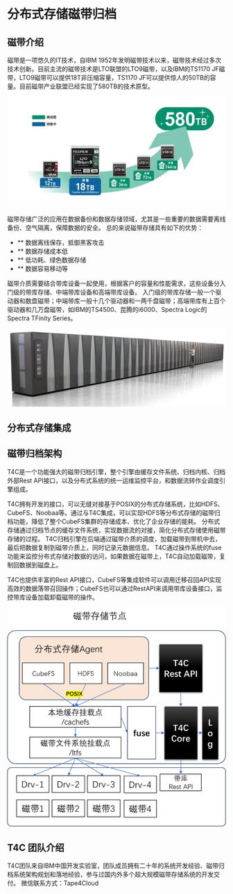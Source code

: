 # 分布式存储磁带归档

## 磁带介绍
磁带是一项悠久的IT技术，自IBM 1952年发明磁带技术以来，磁带技术经过多次技术创新。目前主流的磁带技术是LTO联盟的LTO9磁带，以及IBM的TS1170 JF磁带，LTO9磁带可以提供18T非压缩容量，TS1170 JF可以提供惊人的50TB的容量。目前磁带产业联盟已经实现了580TB的技术原型。 

![arc](./580T.png)

磁带存储广泛的应用在数据备份和数据存储领域，尤其是一些重要的数据需要离线备份、空气隔离，保障数据的安全。 
总的来说磁带存储具有如下的优势：
- ** 数据离线保存，抵御黑客攻击
- ** 数据存储成本低
- ** 低功耗、绿色数据存储
- ** 数据容易移动等

磁带介质需要结合带库设备一起使用，根据客户的容量和性能需求，这些设备分入门级的带库存储、中端带库设备和高端带库设备。 入门级的带库存储一般一个驱动器和数盘磁带；中端带库一般十几个驱动器和一两千盘磁带；高端带库有上百个驱动器和几万盘磁带，如IBM的TS4500、昆腾的i6000、Spectra Logic的Spectra TFinity Series。

![arc](./spectra.png)

## 分布式存储集成


## 磁带归档架构
T4C是一个功能强大的磁带归档引擎，整个引擎由缓存文件系统、归档内核、归档外部Rest API接口，以及分布式系统的统一运维监控平台，和数据流转作业调度引擎组成。 

T4C拥有开发的接口，可以无缝对接基于POSIX的分布式存储系统，比如HDFS、CubeFS、Noobaa等。通过与T4C集成，可以实现HDFS等分布式存储的磁带归档功能，降低了整个CubeFS集群的存储成本、优化了企业存储的能耗。 分布式存储通过归档节点的缓存文件系统，实现数据流的对接，简化分布式存储使用磁带存储的过程。 T4C归档引擎在后端通过磁带介质的调度，加载磁带到带机中去，最后把数据复制到磁带介质上，同时记录元数据信息。 T4C通过操作系统的fuse功能来监控分布式存储对数据的访问，如果数据在磁带上，T4C自动加载磁带，复制回数据到磁盘上。

T4C也提供丰富的Rest API接口，CubeFS等集成软件可以调用迁移召回API实现高效的数据落带召回操作；CubeFS也可以通过RestAPI来调用带库设备接口，监控带库设备加载卸载磁带的操作。 

![arc](./t4c.png)

## T4C 团队介绍
T4C团队来自IBM中国开发实验室，团队成员拥有二十年的系统开发经验、磁带归档系统架构规划和落地经验，参与过国内外多个超大规模磁带存储系统的开发交付。
微信联系方式：Tape4Cloud
